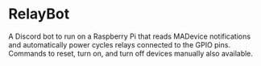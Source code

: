 # RelayBot
 A Discord bot to run on a Raspberry Pi that reads MADevice notifications and automatically power cycles relays connected to the GPIO pins.  Commands to reset, turn on, and turn off devices manually also available.
